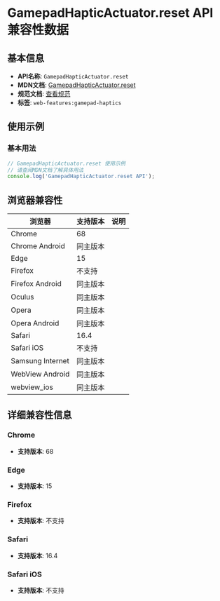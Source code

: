 # GamepadHapticActuator.reset API 兼容性数据

## 基本信息

- **API名称**: `GamepadHapticActuator.reset`
- **MDN文档**: [GamepadHapticActuator.reset](https://developer.mozilla.org/docs/Web/API/GamepadHapticActuator/reset)
- **规范文档**: [查看规范](https://w3c.github.io/gamepad/#dom-gamepadhapticactuator-reset)
- **标签**: `web-features:gamepad-haptics`

## 使用示例

### 基本用法

```javascript
// GamepadHapticActuator.reset 使用示例
// 请查阅MDN文档了解具体用法
console.log('GamepadHapticActuator.reset API');
```

## 浏览器兼容性

| 浏览器 | 支持版本 | 说明 |
|--------|----------|------|
| Chrome | 68 |  |
| Chrome Android | 同主版本 |  |
| Edge | 15 |  |
| Firefox | 不支持 |  |
| Firefox Android | 同主版本 |  |
| Oculus | 同主版本 |  |
| Opera | 同主版本 |  |
| Opera Android | 同主版本 |  |
| Safari | 16.4 |  |
| Safari iOS | 不支持 |  |
| Samsung Internet | 同主版本 |  |
| WebView Android | 同主版本 |  |
| webview_ios | 同主版本 |  |

## 详细兼容性信息

### Chrome

- **支持版本**: 68

### Edge

- **支持版本**: 15

### Firefox

- **支持版本**: 不支持

### Safari

- **支持版本**: 16.4

### Safari iOS

- **支持版本**: 不支持

